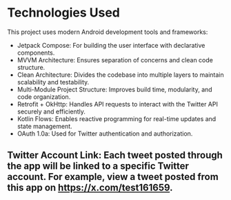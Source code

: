 # Technologies Used
This project uses modern Android development tools and frameworks:

- Jetpack Compose: For building the user interface with declarative components.
- MVVM Architecture: Ensures separation of concerns and clean code structure.
- Clean Architecture: Divides the codebase into multiple layers to maintain scalability and testability.
- Multi-Module Project Structure: Improves build time, modularity, and code organization.
- Retrofit + OkHttp: Handles API requests to interact with the Twitter API securely and efficiently.
- Kotlin Flows: Enables reactive programming for real-time updates and state management.
- OAuth 1.0a: Used for Twitter authentication and authorization.
## Twitter Account Link: Each tweet posted through the app will be linked to a specific Twitter account. For example, view a tweet posted from this app on https://x.com/test161659.
